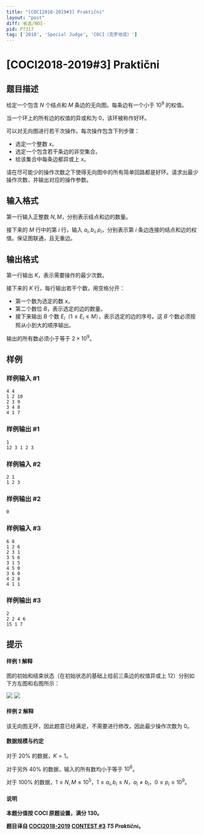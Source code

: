 ```yaml
---
title: "[COCI2018-2019#3] Praktični"
layout: "post"
diff: 省选/NOI-
pid: P7317
tag: ['2018', 'Special Judge', 'COCI（克罗地亚）']
---
```

# [COCI2018-2019#3] Praktični
## 题目描述

给定一个包含 $N$ 个结点和 $M$ 条边的无向图。每条边有一个小于 $10^9$ 的权值。

当一个环上的所有边的权值的异或和为 $0$，该环被称作好环。

可以对无向图进行若干次操作。每次操作包含下列步骤：

- 选定一个整数 $x$。
- 选定一个包含若干条边的非空集合。
- 给该集合中每条边都异或上 $x$。

请在尽可能少的操作次数之下使得无向图中的所有简单回路都是好环。请求出最少操作次数，并输出对应的操作参数。
## 输入格式

第一行输入正整数 $N,M$，分别表示结点和边的数量。

接下来的 $M$ 行中的第 $i$ 行，输入 $a_i,b_i,p_i$，分别表示第 $i$ 条边连接的结点和边的权值。保证图联通，且无重边。
## 输出格式

第一行输出 $K$，表示需要操作的最少次数。

接下来的 $K$ 行，每行输出若干个数，用空格分开：

- 第一个数为选定的数 $x$。
- 第二个数位 $B$，表示选定的边的数量。
- 接下来输出 $B$ 个数 $E_i$（$1 \le E_i \le M$），表示选定的边的序号。这 $B$ 个数必须按照从小到大的顺序输出。

输出的所有数必须小于等于 $2 \times 10^9$。
## 样例

### 样例输入 #1
```
4 4
1 2 10
2 3 9
3 4 8
4 1 7
```
### 样例输出 #1
```
1
12 3 1 2 3
```
### 样例输入 #2
```
2 1
1 2 3
```
### 样例输出 #2
```
0
```
### 样例输入 #3
```
6 8
1 2 6
2 3 1
3 5 6
3 1 5
4 5 0
3 6 0
4 2 8
4 1 1
```
### 样例输出 #3
```
2
2 2 4 6
15 1 7
```
## 提示

#### 样例 1 解释

图的初始和结束状态（在初始状态的基础上给前三条边的权值异或上 $12$）分别如下方左图和右图所示：

![](https://cdn.luogu.com.cn/upload/image_hosting/zh4zuicc.png)
![](https://cdn.luogu.com.cn/upload/image_hosting/lbmx5f8v.png)

#### 样例 2 解释

该无向图无环，因此题意已经满足，不需要进行修改，因此最少操作次数为 $0$。

#### 数据规模与约定

对于 $20\%$ 的数据，$K=1$。

对于另外 $40\%$ 的数据，输入的所有数均小于等于 $10^6$。

对于 $100\%$ 的数据，$1 \le N,M \le 10^5$，$1 \le a_i,b_i \le N$，$a_i \neq b_i$，$0 \le p_i \le 10^9$。

#### 说明

**本题分值按 COCI 原题设置，满分 $130$。**

**题目译自 [COCI2018-2019](https://hsin.hr/coci/archive/2018_2019/) [CONTEST #3](https://hsin.hr/coci/archive/2018_2019/contest3_tasks.pdf)  _T5 Praktični_。**
